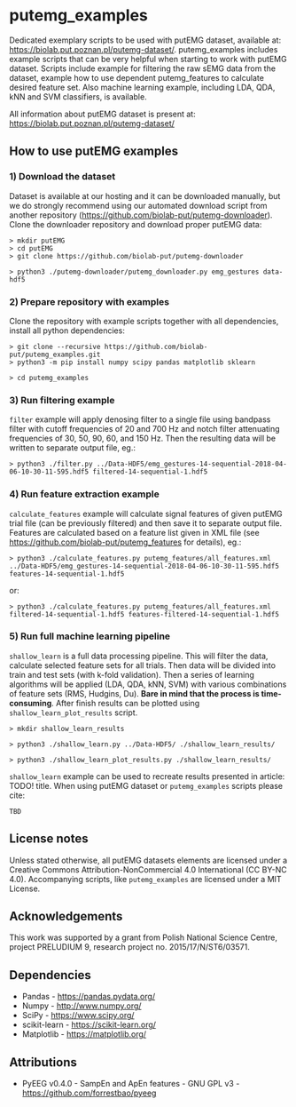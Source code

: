 # putemg_examples

Dedicated exemplary scripts to be used with putEMG dataset, available at: https://biolab.put.poznan.pl/putemg-dataset/.
putemg_examples includes example scripts that can be very helpful when starting to work with putEMG dataset.
Scripts include example for filtering the raw sEMG data from the dataset, example how to use dependent putemg_features 
to calculate desired feature set. Also machine learning example, including LDA, QDA, kNN and SVM classifiers, is available.

All information about putEMG dataset is present at: https://biolab.put.poznan.pl/putemg-dataset/

## How to use putEMG examples

### 1) Download the dataset

Dataset is available at our hosting and it can be downloaded manually, but we do strongly recommend using our automated 
download script from another repository (https://github.com/biolab-put/putemg-downloader). Clone the downloader 
repository and download proper putEMG data:

```shell
> mkdir putEMG
> cd putEMG
> git clone https://github.com/biolab-put/putemg-downloader

> python3 ./putemg-downloader/putemg_downloader.py emg_gestures data-hdf5
```

### 2) Prepare repository with examples

Clone the repository with example scripts together with all dependencies, install all python dependencies:

```shell
> git clone --recursive https://github.com/biolab-put/putemg_examples.git
> python3 -m pip install numpy scipy pandas matplotlib sklearn

> cd putemg_examples
```

### 3) Run filtering example

`filter` example will apply denosing filter to a single file using bandpass filter with cutoff frequencies of 20 and 700 Hz and notch filter attenuating frequencies of 30, 50, 90, 60, and 150 Hz. Then the resulting data will be written to separate output file, eg.:

```shell
> python3 ./filter.py ../Data-HDF5/emg_gestures-14-sequential-2018-04-06-10-30-11-595.hdf5 filtered-14-sequential-1.hdf5
```

### 4) Run feature extraction example

`calculate_features` example will calculate signal features of given putEMG trial file (can be previously filtered) 
and then save it to separate output file. Features are calculated based on a feature list given in XML file 
(see https://github.com/biolab-put/putemg_features for details), eg.:

```shell
> python3 ./calculate_features.py putemg_features/all_features.xml ../Data-HDF5/emg_gestures-14-sequential-2018-04-06-10-30-11-595.hdf5 features-14-sequential-1.hdf5
```

or:

```shell
> python3 ./calculate_features.py putemg_features/all_features.xml filtered-14-sequential-1.hdf5 features-filtered-14-sequential-1.hdf5
```

### 5) Run full machine learning pipeline

`shallow_learn` is a full data processing pipeline. This will filter the data, calculate selected feature sets for all 
trials. Then data will be divided into train and test sets (with k-fold validation). Then a series of learning algorithms
will be applied (LDA, QDA, kNN, SVM) with various combinations of feature sets (RMS, Hudgins, Du). 
**Bare in mind that the process is time-consuming**. After finish results can be plotted using `shallow_learn_plot_results` 
script.

```shell
> mkdir shallow_learn_results

> python3 ./shallow_learn.py ../Data-HDF5/ ./shallow_learn_results/

> python3 ./shallow_learn_plot_results.py ./shallow_learn_results/
```

`shallow_learn` example can be used to recreate results presented in article: TODO! title. When using putEMG dataset or
`putemg_examples` scripts please cite: 

```text
TBD
```

## License notes

Unless stated otherwise, all putEMG datasets elements are licensed under a Creative Commons Attribution-NonCommercial 
4.0 International (CC BY-NC 4.0). Accompanying scripts, like `putemg_examples` are licensed under a MIT License.

## Acknowledgements

This work was supported by a grant from Polish National Science Centre, project PRELUDIUM 9, research project 
no. 2015/17/N/ST6/03571.

## Dependencies
* Pandas - https://pandas.pydata.org/
* Numpy - http://www.numpy.org/
* SciPy - https://www.scipy.org/
* scikit-learn - https://scikit-learn.org/
* Matplotlib - https://matplotlib.org/

## Attributions
* PyEEG v0.4.0 - SampEn and ApEn features - GNU GPL v3 - https://github.com/forrestbao/pyeeg

